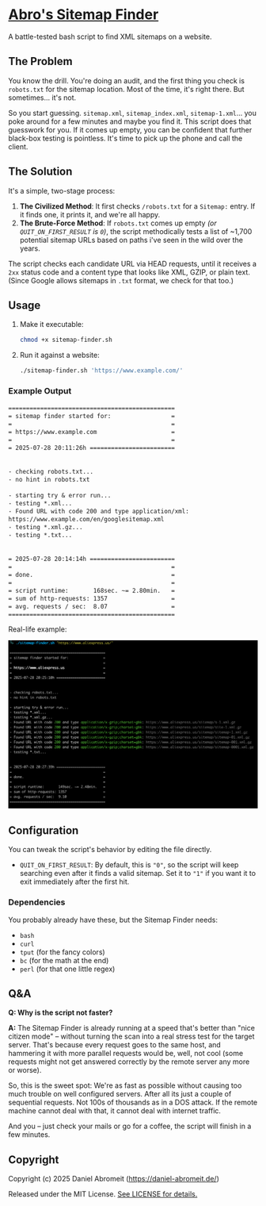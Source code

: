 # [Abro's Sitemap Finder](https://github.com/Abromeit/sitemap-finder)

A battle-tested bash script to find XML sitemaps on a website.

## The Problem

You know the drill. You're doing an audit, and the first thing you check is `robots.txt` for the sitemap location. Most of the time, it's right there. But sometimes... it's not.

So you start guessing. `sitemap.xml`, `sitemap_index.xml`, `sitemap-1.xml`... you poke around for a few minutes and maybe you find it. This script does that guesswork for you. If it comes up empty, you can be confident that further black-box testing is pointless. It's time to pick up the phone and call the client.

## The Solution

It's a simple, two-stage process:

1. **The Civilized Method**: It first checks `/robots.txt` for a `Sitemap:` entry. If it finds one, it prints it, and we're all happy.
2. **The Brute-Force Method**: If `robots.txt` comes up empty _(or `QUIT_ON_FIRST_RESULT` is `0`)_, the script methodically tests a list of ~1,700 potential sitemap URLs based on paths i've seen in the wild over the years.

The script checks each candidate URL via HEAD requests, until it receives a `2xx` status code and a content type that looks like XML, GZIP, or plain text. (Since Google allows sitemaps in `.txt` format, we check for that too.)

## Usage

1. Make it executable:

   ```bash
   chmod +x sitemap-finder.sh
   ```

2. Run it against a website:

   ```bash
   ./sitemap-finder.sh 'https://www.example.com/'
   ```

### Example Output

```
===============================================
= sitemap finder started for:                 =
=                                             =
= https://www.example.com                     =
=                                             =
= 2025-07-28 20:11:26h ========================


- checking robots.txt...
- no hint in robots.txt

- starting try & error run...
- testing *.xml...
- Found URL with code 200 and type application/xml: https://www.example.com/en/googlesitemap.xml
- testing *.xml.gz...
- testing *.txt...


= 2025-07-28 20:14:14h ========================
=                                             =
= done.                                       =
=                                             =
= script runtime:       168sec. ~= 2.80min.   =
= sum of http-requests: 1357                  =
= avg. requests / sec:  8.07                  =
===============================================
```

Real-life example:

![Screenshot of the Sitemap Finder in action, where it found 6 very deep xml sitemap URLs on a big ecommerce site, despite A) having no hint in the robots.txt and B) the sitemaps being only available as dot-gz (gzip) files](docs/screenshot.png)

## Configuration

You can tweak the script's behavior by editing the file directly.

- `QUIT_ON_FIRST_RESULT`: By default, this is `"0"`, so the script will keep searching even after it finds a valid sitemap. Set it to `"1"` if you want it to exit immediately after the first hit.

### Dependencies

You probably already have these, but the Sitemap Finder needs:

- `bash`
- `curl`
- `tput` (for the fancy colors)
- `bc` (for the math at the end)
- `perl` (for that one little regex)

## Q&A

**Q: Why is the script not faster?**

**A:** The Sitemap Finder is already running at a speed that's better than "nice citizen mode" – without turning the scan into a real stress test for the target server. That's because every request goes to the same host, and hammering it with more parallel requests would be, well, not cool (some requests might not get answered correctly by the remote server any more or worse).

So, this is the sweet spot: We're as fast as possible without causing too much trouble on well configured servers. After all its just a couple of sequential requests. Not 100s of thousands as in a DOS attack. If the remote machine cannot deal with that, it cannot deal with internet traffic.

And you – just check your mails or go for a coffee, the script will finish in a few minutes.

## Copyright

Copyright (c) 2025 Daniel Abromeit (https://daniel-abromeit.de/)

Released under the MIT License. [See LICENSE for details.](LICENSE)
